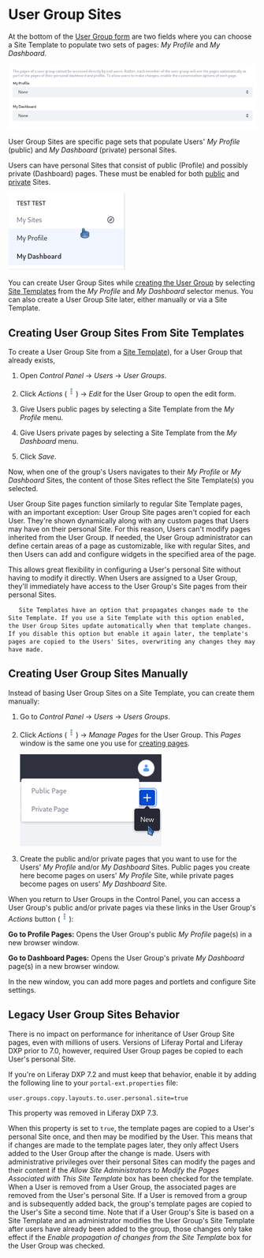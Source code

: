 # User Group Sites

<!-- The main struggle I have with this article is I have no idea what the value proposition is for this functionality - what is the problem or use case this solves for? -->

At the bottom of the [User Group form](./creating-and-managing-user-groups.md) are two fields where you can choose a Site Template to populate two sets of pages: _My Profile_ and _My Dashboard_.

![You can create User Group Sites while creating the User Group.](./user-group-sites/images/01.png)

User Group Sites are specific page sets that populate Users' _My Profile_ (public) and _My Dashboard_ (private) personal Sites.

Users can have personal Sites that consist of public (Profile) and possibly private (Dashboard) pages. These must be enabled for both [public](https://docs.liferay.com/portal/7.3-latest/propertiesdoc/portal.properties.html#Default%20User%20Public%20Layouts) and [private](https://docs.liferay.com/portal/7.3-latest/propertiesdoc/portal.properties.html#Default%20User%20Private%20Layouts) Sites.

<!-- The first part of this paragraph feels redundant to information presented a couple paragraphs prior.
A *User Group Site* isn't really a Site: it's a set of pages that gets added to either the public (profile) or private (dashboard) Sites of Users. A mixed approach can also be used, where both private and public pages are added for the User Group Site. If Users belong to multiple User Groups, all the pages from those User Group Sites are made part of their personal Sites.
-->

![Users' Sites are available in the User Personal Menu.](./user-group-sites/images/02.png)

You can create User Group Sites while [creating the User Group](./creating-and-managing-user-groups.md) by selecting [Site Templates](../../site-building/building-sites/building-sites-with-site-templates.md) from the _My Profile_ and _My Dashboard_ selector menus. You can also create a User Group Site later, either manually or via a Site Template.

## Creating User Group Sites From Site Templates

To create a User Group Site from a [Site Template](../../site-building/building-sites/building-sites-with-site-templates.md)), for a User Group that already exists,

1. Open _Control Panel_ &rarr; _Users_ &rarr; _User Groups_.

1. Click _Actions_ (![Actions](../../images/icon-actions.png)) &rarr; _Edit_ for the User Group to open the edit form.

1. Give Users public pages by selecting a Site Template from the _My Profile_ menu.

1. Give Users private pages by selecting a Site Template from the _My Dashboard_ menu.

1. Click _Save_.

Now, when one of the group's Users navigates to their _My Profile_ or _My Dashboard_ Sites, the content of those Sites reflect the Site Template(s) you selected.

User Group Site pages function similarly to regular Site Template pages, with an important exception: User Group Site pages aren't copied for each User. They're shown dynamically along with any custom pages that Users may have on their personal Site. For this reason, Users can't modify pages inherited from the User Group. If needed, the User Group administrator can define certain areas of a page as customizable, like with regular Sites, and then Users can add and configure widgets in the specified area of the page.

This allows great flexibility in configuring a User's personal Site without having to modify it directly. When Users are assigned to a User Group, they'll immediately have access to the User Group's Site pages from their personal Sites.

```note::
   Site Templates have an option that propagates changes made to the Site Template. If you use a Site Template with this option enabled, the User Group Sites update automatically when that template changes. If you disable this option but enable it again later, the template's pages are copied to the Users' Sites, overwriting any changes they may have made.
```

## Creating User Group Sites Manually

Instead of basing User Group Sites on a Site Template, you can create them manually:

1. Go to _Control Panel_ &rarr; _Users_ &rarr; _Users Groups_.

1. Click _Actions_ (![Actions](../../images/icon-actions.png)) &rarr; _Manage Pages_ for the User Group. This _Pages_ window is the same one you use for [creating pages](../../site-building/creating-pages/understanding-pages/understanding-pages.md).

    ![The controls for adding User Group Sites manually are the same as for creating pages.](./user-group-sites/images/03.png)

1. Create the public and/or private pages that you want to use for the Users' _My Profile_ and/or _My Dashboard_ Sites. Public pages you create here become pages on users' _My Profile_ Site, while private pages become pages on users' _My Dashboard_ Site.

When you return to User Groups in the Control Panel, you can access a User Group's public and/or private pages via these links in the User Group's _Actions_ button (![Actions](../../images/icon-actions.png)):

**Go to Profile Pages:** Opens the User Group's public _My Profile_ page(s) in a new browser window.

**Go to Dashboard Pages:** Opens the User Group's private _My Dashboard_ page(s) in a new browser window.

In the new window, you can add more pages and portlets and configure Site settings.

## Legacy User Group Sites Behavior

There is no impact on performance for inheritance of User Group Site pages, even with millions of users. Versions of Liferay Portal and Liferay DXP prior to 7.0, however, required User Group pages be copied to each User's personal Site.

If you're on Liferay DXP 7.2 and must keep that behavior, enable it by adding the following line to your `portal-ext.properties` file:

```
user.groups.copy.layouts.to.user.personal.site=true
```

This property was removed in Liferay DXP 7.3.

When this property is set to `true`, the template pages are copied to a User's personal Site once, and then may be modified by the User. This means that if changes are made to the template pages later, they only affect Users added to the User Group after the change is made. Users with administrative privileges over their personal Sites can modify the pages and their content if the _Allow Site Administrators to Modify the Pages Associated with This Site Template_ box has been checked for the template. When a User is removed from a User Group, the associated pages are removed from the User's personal Site. If a User is removed from a group and is subsequently added back, the group's template pages are copied to the User's Site a second time. Note that if a User Group's Site is based on a Site Template and an administrator modifies the User Group's Site Template after users have already been added to the group, those changes only take effect if the _Enable propagation of changes from the Site Template_ box for the User Group was checked.
